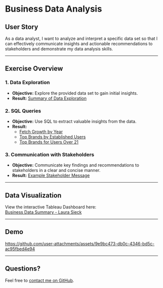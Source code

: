 # Business Data Analysis

## User Story

As a data analyst, I want to analyze and interpret a specific data set so that I can effectively communicate insights and actionable recommendations to stakeholders and demonstrate my data analysis skills.

---

## Exercise Overview

### 1. **Data Exploration**
- **Objective:** Explore the provided data set to gain initial insights.
- **Result:** [Summary of Data Exploration](/data-exploration/summary.md)

### 2. **SQL Queries**
- **Objective:** Use SQL to extract valuable insights from the data.
- **Result:** 
    - [Fetch Growth by Year](sql-queries/fetch-growth-by-year.sql)
    - [Top Brands by Established Users](sql-queries/top-brands-established-users.sql)
    - [Top Brands for Users Over 21](sql-queries/top-brands-over-21.sql)

### 3. **Communication with Stakeholders**
- **Objective:** Communicate key findings and recommendations to stakeholders in a clear and concise manner.
- **Result:** [Example Stakeholder Message](communication/example-stakeholder-message.md)

---

## Data Visualization

View the interactive Tableau Dashboard here:  
[Business Data Summary - Laura Sieck](https://public.tableau.com/views/BusinessDataSummary/UserGrowth?:language=en-US&:sid=&:redirect=auth&:display_count=n&:origin=viz_share_link)

---
## Demo


https://github.com/user-attachments/assets/9e9bc473-db0c-4346-bd5c-ac95fbed4e94



---

## Questions?

Feel free to [contact me on GitHub](https://github.com/lsieck519).
